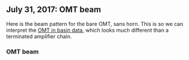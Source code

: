 ## July 31, 2017: OMT beam

Here is the beam pattern for the bare OMT, sans horn. This is so we can interpret the [OMT in basin data](20170720_OMT_in_basin/index.md), which looks much different than a terminated amplifier chain.

### OMT beam


